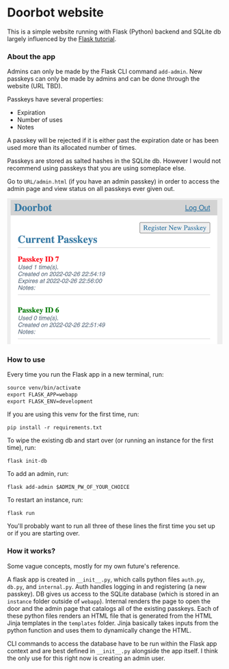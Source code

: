 # Doorbot website

This is a simple website running with Flask (Python) backend and SQLite db largely influenced by the [Flask tutorial](https://flask.palletsprojects.com/en/2.0.x/tutorial/).

### About the app

Admins can only be made by the Flask CLI command `add-admin`. New passkeys can only be made by admins and can be done through the website (URL TBD).

Passkeys have several properties:
* Expiration
* Number of uses
* Notes

A passkey will be rejected if it is either past the expiration date or has been used more than its allocated number of times.

Passkeys are stored as salted hashes in the SQLite db. However I would not recommend using passkeys that you are using someplace else.

Go to `URL/admin.html` (if you have an admin passkey) in order to access the admin page and view status on all passkeys ever given out.

![](screenshot.png)

### How to use

Every time you run the Flask app in a new terminal, run:
```
source venv/bin/activate
export FLASK_APP=webapp
export FLASK_ENV=development
```

If you are using this venv for the first time, run:
```
pip install -r requirements.txt
```

To wipe the existing db and start over (or running an instance for the first time), run:
```
flask init-db
```

To add an admin, run:
```
flask add-admin $ADMIN_PW_OF_YOUR_CHOICE
```

To restart an instance, run:
```
flask run
```

You'll probably want to run all three of these lines the first time you set up or if you are starting over.


### How it works?

Some vague concepts, mostly for my own future's reference.

A flask app is created in `__init__.py`, which calls python files `auth.py`, `db.py`, and `internal.py`. Auth handles logging in and registering (a new passkey). DB gives us access to the SQLite database (which is stored in an `instance` folder outside of `webapp`). Internal renders the page to open the door and the admin page that catalogs all of the existing passkeys. Each of these python files renders an HTML file that is generated from the HTML Jinja templates in the `templates` folder. Jinja basically takes inputs from the python function and uses them to dynamically change the HTML.

CLI commands to access the database have to be run within the Flask app context and are best defined in `__init__.py` alongside the app itself. I think the only use for this right now is creating an admin user.
